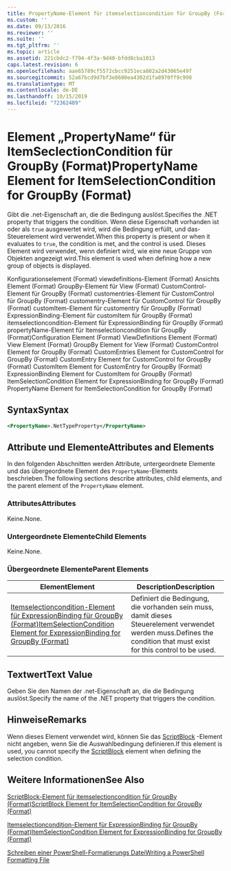```yaml
---
title: PropertyName-Element für itemselectioncondition für GroupBy (Format) | Microsoft-Dokumentation
ms.custom: ''
ms.date: 09/13/2016
ms.reviewer: ''
ms.suite: ''
ms.tgt_pltfrm: ''
ms.topic: article
ms.assetid: 221cbdc2-f794-4f3a-9d40-bfdd8cba1013
caps.latest.revision: 6
ms.openlocfilehash: aae65789cf5572cbcc9251eca802a2d43065e49f
ms.sourcegitcommit: 52a67bcd9d7bf3e8600ea4302d1fa8970ff9c998
ms.translationtype: MT
ms.contentlocale: de-DE
ms.lasthandoff: 10/15/2019
ms.locfileid: "72362409"
---
```

# <a name="propertyname-element-for-itemselectioncondition-for-groupby-format"></a><span data-ttu-id="68356-102">Element „PropertyName“ für ItemSeclectionCondition für GroupBy (Format)</span><span class="sxs-lookup"><span data-stu-id="68356-102">PropertyName Element for ItemSelectionCondition for GroupBy (Format)</span></span>

<span data-ttu-id="68356-103">Gibt die .net-Eigenschaft an, die die Bedingung auslöst.</span><span class="sxs-lookup"><span data-stu-id="68356-103">Specifies the .NET property that triggers the condition.</span></span> <span data-ttu-id="68356-104">Wenn diese Eigenschaft vorhanden ist oder als `true` ausgewertet wird, wird die Bedingung erfüllt, und das-Steuerelement wird verwendet.</span><span class="sxs-lookup"><span data-stu-id="68356-104">When this property is present or when it evaluates to `true`, the condition is met, and the control is used.</span></span> <span data-ttu-id="68356-105">Dieses Element wird verwendet, wenn definiert wird, wie eine neue Gruppe von Objekten angezeigt wird.</span><span class="sxs-lookup"><span data-stu-id="68356-105">This element is used when defining how a new group of objects is displayed.</span></span>

<span data-ttu-id="68356-106">Konfigurationselement (Format) viewdefinitions-Element (Format) Ansichts Element (Format) GroupBy-Element für View (Format) CustomControl-Element für GroupBy (Format) customentries-Element für CustomControl für GroupBy (Format) customentry-Element für CustomControl für GroupBy (Format) customItem-Element für customentry für GroupBy (Format) ExpressionBinding-Element für customItem für GroupBy (Format) itemselectioncondition-Element für ExpressionBinding für GroupBy (Format) propertyName-Element für Itemselectioncondition für GroupBy (Format)</span><span class="sxs-lookup"><span data-stu-id="68356-106">Configuration Element (Format) ViewDefinitions Element (Format) View Element (Format) GroupBy Element for View (Format) CustomControl Element for GroupBy (Format) CustomEntries Element for CustomControl for GroupBy (Format) CustomEntry Element for CustomControl for GroupBy (Format) CustomItem Element for CustomEntry for GroupBy (Format) ExpressionBinding Element for CustomItem for GroupBy (Format) ItemSelectionCondition Element for ExpressionBinding for GroupBy (Format) PropertyName Element for ItemSelectionCondition for GroupBy (Format)</span></span>

## <a name="syntax"></a><span data-ttu-id="68356-107">Syntax</span><span class="sxs-lookup"><span data-stu-id="68356-107">Syntax</span></span>

```xml
<PropertyName>.NetTypeProperty</PropertyName>
```

## <a name="attributes-and-elements"></a><span data-ttu-id="68356-108">Attribute und Elemente</span><span class="sxs-lookup"><span data-stu-id="68356-108">Attributes and Elements</span></span>

<span data-ttu-id="68356-109">In den folgenden Abschnitten werden Attribute, untergeordnete Elemente und das übergeordnete Element des `PropertyName`-Elements beschrieben.</span><span class="sxs-lookup"><span data-stu-id="68356-109">The following sections describe attributes, child elements, and the parent element of the `PropertyName` element.</span></span>

### <a name="attributes"></a><span data-ttu-id="68356-110">Attributes</span><span class="sxs-lookup"><span data-stu-id="68356-110">Attributes</span></span>

<span data-ttu-id="68356-111">Keine.</span><span class="sxs-lookup"><span data-stu-id="68356-111">None.</span></span>

### <a name="child-elements"></a><span data-ttu-id="68356-112">Untergeordnete Elemente</span><span class="sxs-lookup"><span data-stu-id="68356-112">Child Elements</span></span>

<span data-ttu-id="68356-113">Keine.</span><span class="sxs-lookup"><span data-stu-id="68356-113">None.</span></span>

### <a name="parent-elements"></a><span data-ttu-id="68356-114">Übergeordnete Elemente</span><span class="sxs-lookup"><span data-stu-id="68356-114">Parent Elements</span></span>

|<span data-ttu-id="68356-115">Element</span><span class="sxs-lookup"><span data-stu-id="68356-115">Element</span></span>|<span data-ttu-id="68356-116">Description</span><span class="sxs-lookup"><span data-stu-id="68356-116">Description</span></span>|
|-------------|-----------------|
|[<span data-ttu-id="68356-117">Itemselectioncondition-Element für ExpressionBinding für GroupBy (Format)</span><span class="sxs-lookup"><span data-stu-id="68356-117">ItemSelectionCondition Element for ExpressionBinding for GroupBy (Format)</span></span>](./itemselectioncondition-element-for-expressionbinding-for-groupby-format.md)|<span data-ttu-id="68356-118">Definiert die Bedingung, die vorhanden sein muss, damit dieses Steuerelement verwendet werden muss.</span><span class="sxs-lookup"><span data-stu-id="68356-118">Defines the condition that must exist for this control to be used.</span></span>|

## <a name="text-value"></a><span data-ttu-id="68356-119">Textwert</span><span class="sxs-lookup"><span data-stu-id="68356-119">Text Value</span></span>

<span data-ttu-id="68356-120">Geben Sie den Namen der .net-Eigenschaft an, die die Bedingung auslöst.</span><span class="sxs-lookup"><span data-stu-id="68356-120">Specify the name of the .NET property that triggers the condition.</span></span>

## <a name="remarks"></a><span data-ttu-id="68356-121">Hinweise</span><span class="sxs-lookup"><span data-stu-id="68356-121">Remarks</span></span>

<span data-ttu-id="68356-122">Wenn dieses Element verwendet wird, können Sie das [ScriptBlock](./scriptblock-element-for-itemselectioncondition-for-groupby-format.md) -Element nicht angeben, wenn Sie die Auswahlbedingung definieren.</span><span class="sxs-lookup"><span data-stu-id="68356-122">If this element is used, you cannot specify the [ScriptBlock](./scriptblock-element-for-itemselectioncondition-for-groupby-format.md) element when defining the selection condition.</span></span>

## <a name="see-also"></a><span data-ttu-id="68356-123">Weitere Informationen</span><span class="sxs-lookup"><span data-stu-id="68356-123">See Also</span></span>

[<span data-ttu-id="68356-124">ScriptBlock-Element für itemselectioncondition für GroupBy (Format)</span><span class="sxs-lookup"><span data-stu-id="68356-124">ScriptBlock Element for ItemSelectionCondition for GroupBy (Format)</span></span>](./scriptblock-element-for-itemselectioncondition-for-groupby-format.md)

[<span data-ttu-id="68356-125">Itemselectioncondition-Element für ExpressionBinding für GroupBy (Format)</span><span class="sxs-lookup"><span data-stu-id="68356-125">ItemSelectionCondition Element for ExpressionBinding for GroupBy (Format)</span></span>](./itemselectioncondition-element-for-expressionbinding-for-groupby-format.md)

[<span data-ttu-id="68356-126">Schreiben einer PowerShell-Formatierungs Datei</span><span class="sxs-lookup"><span data-stu-id="68356-126">Writing a PowerShell Formatting File</span></span>](./writing-a-powershell-formatting-file.md)
